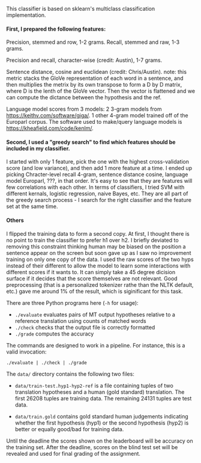 This classifier is based on sklearn's multiclass classification implementation. 
#### First, I prepared the following features: 

Precision, stemmed and row, 1-2 grams. 
Recall, stemmed and raw, 1-3 grams. 

Precision and recall, character-wise (credit: Austin), 1-7 grams. 

Sentence distance, cosine and euclidean (credit: Chris/Austin). 
note: this metric stacks the GloVe representation of each word in a sentence, and then multiplies the metrix by its own transpose to form a D by D matrix, where D is the lenth of the GloVe vector. Then the vector is flattened and we can compute the dictance between the hypothesis and the ref. 

Language model scores from 3 models: 
2 3-gram models from https://keithv.com/software/giga/. 
1 other 4-gram model trained off of the Europarl corpus. 
The software used to make/query language models is https://kheafield.com/code/kenlm/. 

#### Second, I used a "greedy search" to find which features should be included in my classifier. 
I started with only 1 feature, pick the one with the highest cross-validation score (and low variance), and then add 1 more feature at a time. 
I ended up picking Chracter-level recall 4-gram, sentence distance cosine, language model Europarl, ???, in that order. It's easy to see that they are features will few correlations with each other. 
In terms of classifiers, I tried SVM with different kernals, logistic regression, naive Bayes, etc. They are all part of the greedy search process - I search for the right classifier and the feature set at the same time. 

#### Others 
I flipped the training data to form a second copy. At first, I thought there is no point to train the classifier to prefer h1 over h2. I briefly deviated to removing this constraint thinking human may be biased on the position a sentence appear on the screen but soon gave up as I saw no improvement training on only one copy of the data. 
I used the raw scores of the two hyps instead of their different to allow the model to learn some interactions with different scores if it wants to. It can simply take a 45 degree dicision surface if it decides that the score themselves are not relevant. 
Good preprocessing (that is a personalized tokenizer rathe than the NLTK default, etc.) gave me around 1% of the result, which is siginificant for this task. 


There are three Python programs here (`-h` for usage):

 - `./evaluate` evaluates pairs of MT output hypotheses relative to a reference translation using counts of matched words
 - `./check` checks that the output file is correctly formatted
 - `./grade` computes the accuracy

The commands are designed to work in a pipeline. For instance, this is a valid invocation:

    ./evaluate | ./check | ./grade


The `data/` directory contains the following two files:

 - `data/train-test.hyp1-hyp2-ref` is a file containing tuples of two translation hypotheses and a human (gold standard) translation. The first 26208 tuples are training data. The remaining 24131 tuples are test data.

 - `data/train.gold` contains gold standard human judgements indicating whether the first hypothesis (hyp1) or the second hypothesis (hyp2) is better or equally good/bad for training data.

Until the deadline the scores shown on the leaderboard will be accuracy on the training set. After the deadline, scores on the blind test set will be revealed and used for final grading of the assignment.
